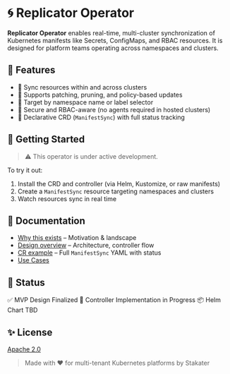 # 🌀 Replicator Operator

**Replicator Operator** enables real-time, multi-cluster synchronization of Kubernetes manifests like Secrets, ConfigMaps, and RBAC resources. It is designed for platform teams operating across namespaces and clusters.

## 🚀 Features

* 🔁 Sync resources within and across clusters
* 🧩 Supports patching, pruning, and policy-based updates
* 🎯 Target by namespace name or label selector
* 🔐 Secure and RBAC-aware (no agents required in hosted clusters)
* 📜 Declarative CRD (`ManifestSync`) with full status tracking

## 🧪 Getting Started

> ⚠️ This operator is under active development.

To try it out:

1. Install the CRD and controller (via Helm, Kustomize, or raw manifests)
2. Create a `ManifestSync` resource targeting namespaces and clusters
3. Watch resources sync in real time

## 📁 Documentation

* [Why this exists](./docs/why.md) – Motivation & landscape
* [Design overview](./docs/design.md) – Architecture, controller flow
* [CR example](./docs/cr.md) – Full `ManifestSync` YAML with status
* [Use Cases](./docs/usecases.md)

## 📌 Status

✅ MVP Design Finalized
🚧 Controller Implementation in Progress
📦 Helm Chart TBD

## ✨ License

[Apache 2.0](./LICENSE)

> Made with ❤️ for multi-tenant Kubernetes platforms by Stakater
